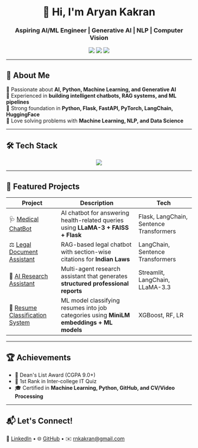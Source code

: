 <!-- Profile Header -->
<h1 align="center">👋 Hi, I'm Aryan Kakran</h1>
<h3 align="center">Aspiring AI/ML Engineer | Generative AI | NLP | Computer Vision</h3>

<p align="center">
  <a href="mailto:rnkakran@gmail.com"><img src="https://img.shields.io/badge/Email-D14836?style=for-the-badge&logo=gmail&logoColor=white" /></a>
  <a href="https://www.linkedin.com/in/aryan-kakran-x1006"><img src="https://img.shields.io/badge/LinkedIn-0077B5?style=for-the-badge&logo=linkedin&logoColor=white" /></a>
  <a href="https://github.com/akakran22"><img src="https://img.shields.io/badge/GitHub-100000?style=for-the-badge&logo=github&logoColor=white" /></a>
</p>

---

## 🚀 About Me  
🔹 Passionate about **AI, Python, Machine Learning, and Generative AI**  
🔹 Experienced in **building intelligent chatbots, RAG systems, and ML pipelines**  
🔹 Strong foundation in **Python, Flask, FastAPI, PyTorch, LangChain, HuggingFace**  
🔹 Love solving problems with **Machine Learning, NLP, and Data Science**  

---

## 🛠️ Tech Stack  

<p align="center">
  <img src="https://skillicons.dev/icons?i=python,pytorch,tensorflow,sklearn,flask,fastapi,js,html,css,mysql,git,opencv" />
</p>

---

## 🌟 Featured Projects  

| Project | Description | Tech |
|---------|-------------|------|
| 🩺 [Medical ChatBot](https://medical-chat-bot-mm65.onrender.com) | AI chatbot for answering health-related queries using **LLaMA-3 + FAISS + Flask** | Flask, LangChain, Sentence Transformers |
| ⚖️ [Legal Document Assistant](https://legal-document-assistant-h6ql.onrender.com) | RAG-based legal chatbot with section-wise citations for **Indian Laws** | LangChain, Sentence Transformers |
| 📑 [AI Research Assistant](https://ai-research-assistant-pro.onrender.com) | Multi-agent research assistant that generates **structured professional reports** | Streamlit, LangChain, LLaMA-3.3 |
| 📂 [Resume Classification     System](https://github.com/akakran22/Resume-Classification-System-Using-Machine-Learning) | ML model classifying resumes into job categories using **MiniLM embeddings + ML models** | XGBoost, RF, LR |

---

## 🏆 Achievements  

- 🥇 Dean's List Award (CGPA 9.0+)  
- 🏅 1st Rank in Inter-college IT Quiz  
- 🎓 Certified in **Machine Learning, Python, GitHub, and CV/Video Processing**  

---

## 📬 Let's Connect!  

💼 [LinkedIn](https://www.linkedin.com/in/aryan-kakran-x1006) • 🌐 [GitHub](https://github.com/akakran22) • ✉️ rnkakran@gmail.com  

